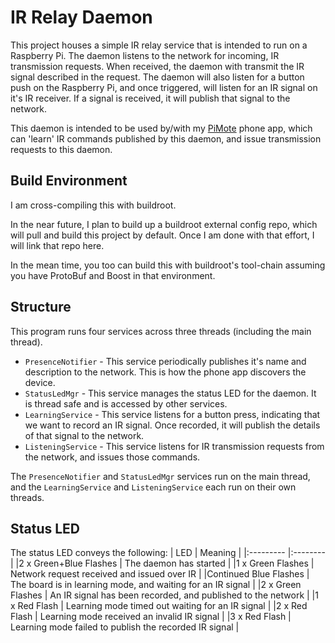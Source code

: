 # IR Relay Daemon
This project houses a simple IR relay service that is intended to run on a
Raspberry Pi. The daemon listens to the network for incoming, IR transmission
requests. When received, the daemon with transmit the IR signal described in
the request. The daemon will also listen for a button push on the Raspberry Pi,
and once triggered, will listen for an IR signal on it's IR receiver. If a
signal is received, it will publish that signal to the network.

This daemon is intended to be used by/with my [PiMote](https://github.com/arobinson434/PiMote)
phone app, which can 'learn' IR commands published by this daemon, and issue
transmission requests to this daemon.

## Build Environment
I am cross-compiling this with buildroot.

In the near future, I plan to build up a buildroot external config repo, which
will pull and build this project by default. Once I am done with that effort,
I will link that repo here.

In the mean time, you too can build this with buildroot's tool-chain assuming
you have ProtoBuf and Boost in that environment.

## Structure
This program runs four services across three threads (including the main
thread).
* `PresenceNotifier` - This service periodically publishes it's name and
description to the network. This is how the phone app discovers the device.
* `StatusLedMgr` - This service manages the status LED for the daemon. It is
thread safe and is accessed by other services.
* `LearningService` - This service listens for a button press, indicating that
we want to record an IR signal. Once recorded, it will publish the details of
that signal to the network.
* `ListeningService` - This service listens for IR transmission requests from
the network, and issues those commands.

The `PresenceNotifier` and `StatusLedMgr` services run on the main thread, and
the `LearningService` and `ListeningService` each run on their own threads.

## Status LED
The status LED conveys the following:
| LED                   | Meaning                                                      |
|:---------             |:--------                                                     |
|2 x Green+Blue Flashes | The daemon has started                                       |
|1 x Green Flashes      | Network request received and issued over IR                  |
|Continued Blue Flashes | The board is in learning mode, and waiting for an IR signal  |
|2 x Green Flashes      | An IR signal has been recorded, and published to the network |
|1 x Red Flash          | Learning mode timed out waiting for an IR signal             |
|2 x Red Flash          | Learning mode received an invalid IR signal                  |
|3 x Red Flash          | Learning mode failed to publish the recorded IR signal       |
